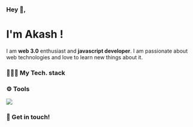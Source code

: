 ### Hey 👋, 
# I'm Akash !

I am **web 3.0** enthusiast and **javascript developer**. I am passionate about web technologies and love to learn new things about it.

### 👩🏻‍💻 My Tech. stack

### ⚙ Tools
<img src="https://iconscout.com/3d/html-4387638">

### 💌 Get in touch!
